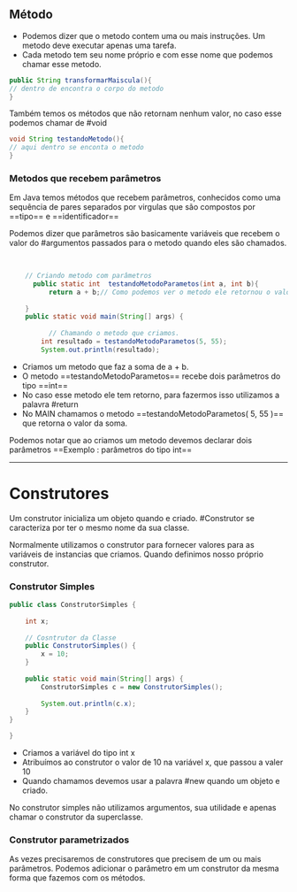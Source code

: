 ## Método 

* Podemos dizer que o metodo contem uma ou mais instruções. Um metodo deve executar apenas uma  tarefa.
* Cada metodo tem seu nome próprio e com esse nome que podemos chamar esse metodo. 

```Java 
public String transformarMaiscula(){
// dentro de encontra o corpo do metodo
}
```

Também temos os métodos que não retornam nenhum valor, no caso esse podemos chamar de #void 
```Java 
void String testandoMetodo(){
// aqui dentro se enconta o metodo
}
```

### Metodos que recebem parâmetros
Em Java temos métodos que recebem parâmetros, conhecidos como uma sequência de pares separados por virgulas que são compostos por ==tipo== e ==identificador== 

Podemos dizer que parâmetros são basicamente variáveis que recebem o valor do #argumentos  passados para o metodo quando eles são chamados.
```Java 
  
  
    // Criando metodo com parâmetros  
      public static int  testandoMetodoParametos(int a, int b){  
          return a + b;// Como podemos ver o metodo ele retornou o valor atribuido             no parâmetro.  
  
    }  
    public static void main(String[] args) {  
  
          // Chamando o metodo que criamos.  
        int resultado = testandoMetodoParametos(5, 55);  
        System.out.println(resultado);
```

* Criamos um metodo que faz a soma de a + b.
* O metodo ==testandoMetodoParametos== recebe dois parâmetros do tipo ==int== 
* No caso esse metodo ele tem retorno, para fazermos isso utilizamos a palavra #return 
* No MAIN chamamos o metodo ==testandoMetodoParametos( 5, 55 )== que retorna o valor da soma. 

Podemos notar que ao criamos um metodo devemos declarar dois parâmetros ==Exemplo : parâmetros do tipo int==  

--------------------------------------------------------------------------
# Construtores
Um construtor inicializa um objeto quando e criado. #Construtor se caracteriza por ter o mesmo nome da sua classe.

Normalmente utilizamos o construtor para fornecer valores para as variáveis de instancias que criamos.  Quando definimos nosso próprio construtor.

### Construtor Simples 
``` Java 
public class ConstrutorSimples {  
  
    int x;  
  
    // Cosntrutor da Classe  
    public ConstrutorSimples() {  
        x = 10;  
    }  
  
    public static void main(String[] args) {  
        ConstrutorSimples c = new ConstrutorSimples();  
  
        System.out.println(c.x);  
    }    
}

}
```
* Criamos a variável do tipo int x
* Atribuímos ao construtor o valor de 10 na variável x, que passou a valer 10
* Quando chamamos devemos usar a palavra #new quando um objeto e criado.

No construtor simples não utilizamos argumentos, sua utilidade e apenas chamar o construtor da superclasse.

### Construtor parametrizados
As vezes precisaremos de construtores que precisem de um ou mais parâmetros. Podemos adicionar o parâmetro em um construtor da mesma forma que fazemos com os métodos. 




